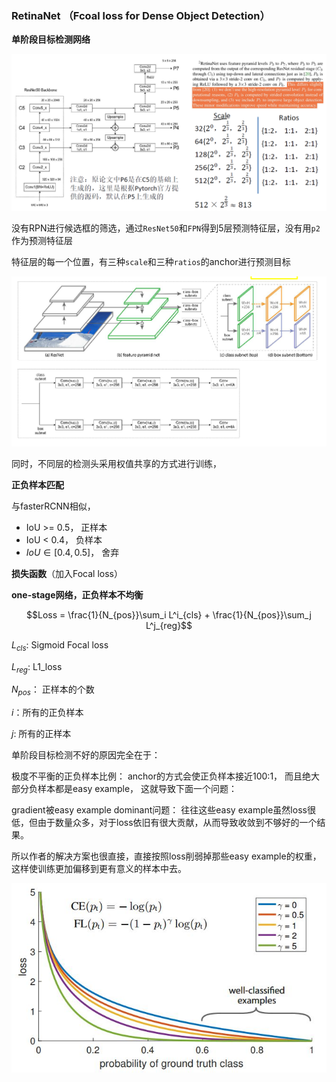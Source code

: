 ### RetinaNet  （Fcoal loss for Dense Object Detection）

**单阶段目标检测网络**

![image-20220815223206256](../img/image-20220815223206256.png)

没有RPN进行候选框的筛选，通过`ResNet50`和`FPN`得到5层预测特征层，没有用`p2`作为预测特征层

特征层的每一个位置，有三种`scale`和三种`ratios`的anchor进行预测目标

![image-20220815223802422](../img/image-20220815223802422.png)

同时，不同层的检测头采用权值共享的方式进行训练，

**正负样本匹配**

与fasterRCNN相似，

* IoU >= 0.5， 正样本
* IoU < 0.4， 负样本
* $IoU \in [0.4, 0.5]$， 舍弃

**损失函数**（加入Focal loss）

**one-stage网络，正负样本不均衡**

$$Loss = \frac{1}{N_{pos}}\sum_i L^i_{cls} + \frac{1}{N_{pos}}\sum_j L^j_{reg}$$

$L_{cls}$: Sigmoid Focal loss

$L_{reg}$: L1_loss

$N_{pos}$： 正样本的个数

$i$：所有的正负样本

$j$: 所有的正样本



单阶段目标检测不好的原因完全在于：

极度不平衡的正负样本比例： anchor的方式会使正负样本接近100:1， 而且绝大部分负样本都是easy example， 这就导致下面一个问题：

gradient被easy example dominant问题： 往往这些easy example虽然loss很低，但由于数量众多，对于loss依旧有很大贡献，从而导致收敛到不够好的一个结果。

所以作者的解决方案也很直接，直接按照loss削弱掉那些easy example的权重，这样使训练更加偏移到更有意义的样本中去。

![img](../img/focal_loss.jpg)